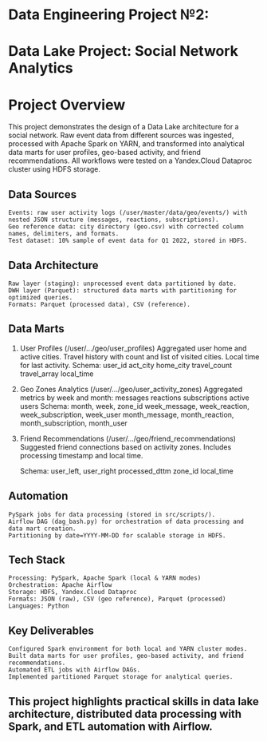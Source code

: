 # Data Engineering Project №2:
# Data Lake Project: Social Network Analytics

# Project Overview

This project demonstrates the design of a Data Lake architecture for a social network. 
Raw event data from different sources was ingested, processed with Apache Spark on YARN, 
and transformed into analytical data marts for user profiles, geo-based activity, 
and friend recommendations.
All workflows were tested on a Yandex.Cloud Dataproc cluster using HDFS storage.

## Data Sources
    Events: raw user activity logs (/user/master/data/geo/events/) with nested JSON structure (messages, reactions, subscriptions).
    Geo reference data: city directory (geo.csv) with corrected column names, delimiters, and formats.
    Test dataset: 10% sample of event data for Q1 2022, stored in HDFS.

##  Data Architecture
    Raw layer (staging): unprocessed event data partitioned by date.
    DWH layer (Parquet): structured data marts with partitioning for optimized queries.
    Formats: Parquet (processed data), CSV (reference).

##  Data Marts

1. User Profiles (/user/.../geo/user_profiles)
    Aggregated user home and active cities.
    Travel history with count and list of visited cities.
    Local time for last activity.
Schema:
    user_id
    act_city
    home_city
    travel_count
    travel_array
    local_time

2. Geo Zones Analytics (/user/.../geo/user_activity_zones)
    Aggregated metrics by week and month:
        messages
        reactions
        subscriptions
        active users
    Schema:
        month, week, zone_id
        week_message, week_reaction, week_subscription, week_user
        month_message, month_reaction, month_subscription, month_user

3. Friend Recommendations (/user/.../geo/friend_recommendations)
    Suggested friend connections based on activity zones.
    Includes processing timestamp and local time.

    Schema:
        user_left, user_right
        processed_dttm
        zone_id
        local_time

##  Automation

    PySpark jobs for data processing (stored in src/scripts/).
    Airflow DAG (dag_bash.py) for orchestration of data processing and data mart creation.
    Partitioning by date=YYYY-MM-DD for scalable storage in HDFS.

##  Tech Stack

    Processing: PySpark, Apache Spark (local & YARN modes)
    Orchestration: Apache Airflow
    Storage: HDFS, Yandex.Cloud Dataproc
    Formats: JSON (raw), CSV (geo reference), Parquet (processed)
    Languages: Python

##  Key Deliverables

    Configured Spark environment for both local and YARN cluster modes.
    Built data marts for user profiles, geo-based activity, and friend recommendations.
    Automated ETL jobs with Airflow DAGs.
    Implemented partitioned Parquet storage for analytical queries.

##  This project highlights practical skills in data lake architecture, distributed data processing with Spark, and ETL automation with Airflow.
